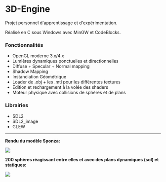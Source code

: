 3D-Engine
=========

Projet personnel d'apprentissage et d'expérimentation.

Réalisé en C sous Windows avec MinGW et CodeBlocks.

### Fonctionnalités

- OpenGL moderne 3.x/4.x
- Lumières dynamiques ponctuelles et directionnelles
- Diffuse + Specular + Normal mapping
- Shadow Mapping
- Instanciation Géométrique
- Loader de .obj + les .mtl pour les différentes textures
- Edition et rechargement à la volée des shaders
- Moteur physique avec collisions de sphères et de plans

### Librairies
- SDL2
- SDL2_image
- GLEW

---

**Rendu du modèle Sponza:**

![](http://image.bayimg.com/28b2f2e74bb53b40604512fb7953d3f35780f2f1.jpg)

**200 sphères réagissant entre elles et avec des plans dynamiques (sol) et statiques:**

![](http://image.bayimg.com/798c798637dde8b4afbd4daa82fbd76d88cf6396.jpg)
